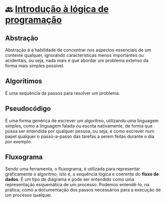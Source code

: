 # :back: [Introdução à lógica de programação](../../../README.md#fundamentals)

## Abstração
Abstração é a habilidade de concentrar nos aspectos essenciais de um contexte qualquer, ignorando características menos importantes ou acidentais, ou seja, nada mais é que abordar um problema extenso da forma mais simples possível.

## Algorítimos
É uma sequência de passos para resolver um problema.

## Pseudocódigo
É uma forma genérica de escrever um algoritmo, utilizando uma linguagem simples, como a linguagem falada ou escrita nativamente, de forma que possa ser entendida por qualquer pessoa, ou seja, é como escrever num papel qualquer o passo-a-passo das tarefas a serem feitas durante o dia por exemplo.

## Fluxograma
Sendo uma ferramenta, o fluxograma, é utilizada para representar graficamente o algoritmo, isto é, a sequência lógica e coerente do **fluxo de dados**.
É um tipo de diagrama e pode ser entendido como uma representação esquemática de um processo. Podemos entendê-lo, na prática, como a documentação dos passos necessários para a execução de um processo qualquer.

